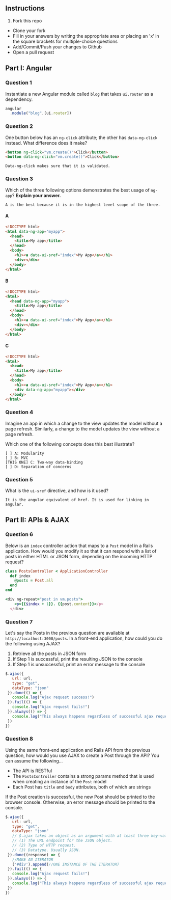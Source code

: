 ## Instructions

1. Fork this repo
- Clone your fork
- Fill in your answers by writing the appropriate area or placing an 'x' in the square brackets for multiple-choice questions
- Add/Commit/Push your changes to Github
- Open a pull request

## Part I: Angular

### Question 1

Instantiate a new Angular module called `blog` that takes `ui.router` as a dependency.

```js
angular
  .module("blog",[ui.router])
```

### Question 2

One button below has an `ng-click` attribute; the other has `data-ng-click` instead. What difference does it make?

```html
<button ng-click="vm.create()">Click</button>
<button data-ng-click="vm.create()">Click</button>
```

```text
Data-ng-click makes sure that it is validated.
```

### Question 3

Which of the three following options demonstrates the best usage of `ng-app`? **Explain your answer.**

```text
A is the best because it is in the highest level scope of the three.
```

#### A

```html
<!DOCTYPE html>
<html data-ng-app="myapp">
  <head>
    <title>My app</title>
  </head>
  <body>
    <h1><a data-ui-sref="index">My App</a></h1>
    <div></div>
  </body>
</html>
```

#### B

```html
<!DOCTYPE html>
<html>
  <head data-ng-app="myapp">
    <title>My app</title>
  </head>
  <body>
    <h1><a data-ui-sref="index">My App</a></h1>
    <div></div>
  </body>
</html>
```

#### C

```html
<!DOCTYPE html>
<html>
  <head>
    <title>My app</title>
  </head>
  <body>
    <h1><a data-ui-sref="index">My App</a></h1>
    <div data-ng-app="myapp"></div>
  </body>
</html>
```

### Question 4

Imagine an app in which a change to the view updates the model without a page refresh. Similarly, a change to the model updates the view without a page refresh.

Which one of the following concepts does this best illustrate?

```
[ ] A: Modularity
[ ] B: MVC
[THIS ONE] C: Two-way data-binding
[ ] D: Separation of concerns
```

### Question 5

What is the `ui-sref` directive, and how is it used?

```text
It is the angular equivalent of href. It is used for linking in angular.
```

## Part II: APIs & AJAX

### Question 6

Below is an `index` controller action that maps to a `Post` model in a Rails application. How would you modify it so that it can respond with a list of posts in either HTML or JSON form, depending on the incoming HTTP request?

```rb
class PostsController < ApplicationController
  def index
    @posts = Post.all
  end
end
```

```rb
<div ng-repeat="post in vm.posts">
    <p>{{$index + 1}}. {{post.content}}</p>
  </div>
```

### Question 7

Let's say the Posts in the previous question are available at `http://localhost:3000/posts`. In a front-end application, how could you do the following using AJAX?
  1. Retrieve all the posts in JSON form
  2. If Step 1 is successful, print the resulting JSON to the console
  3. If Step 1 is unsuccessful, print an error message to the console

```js
$.ajax({
   url: url,
   type: "get",
   dataType: "json"
 }).done(() => {
   console.log("Ajax request success!")
 }).fail(() => {
   console.log("Ajax request fails!")
 }).always(() => {
   console.log("This always happens regardless of successful ajax request or not.")
 })
})

```

### Question 8

Using the same front-end application and Rails API from the previous question, how would you use AJAX to create a Post through the API? You can assume the following...
* The API is RESTful
* The `PostsController` contains a strong params method that is used when creating an instance of the `Post` model
* Each Post has `title` and `body` attributes, both of which are strings

If the Post creation is successful, the new Post should be printed to the browser console. Otherwise, an error message should be printed to the console.

```js
$.ajax({
   url: url,
   type: "get",
   dataType: "json"
   // $.ajax takes an object as an argument with at least three key-value pairs...
   // (1) The URL endpoint for the JSON object.
   // (2) Type of HTTP request.
   // (3) Datatype. Usually JSON.
 }).done((response) => {
   //MAKE AN ITERATOR
   ('#div').append(//ONE INSTANCE OF THE ITERATOR)
 }).fail(() => {
   console.log("Ajax request fails!")
 }).always(() => {
   console.log("This always happens regardless of successful ajax request or not.")
 })
})
```
